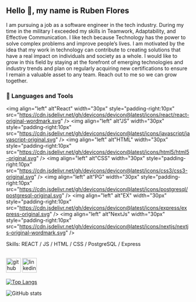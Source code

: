 ## Hello 👋, my name is Ruben Flores
I am pursuing a job as a software engineer in the tech industry. 
During my time in the military I exceeded my skills in Teamwork, Adaptability, and Effective Communication. 
I like tech because Technology has the power to solve complex problems and improve people’s lives. I am motivated by the idea that my work in technology can contribute to creating solutions that have a real impact on individuals and society as a whole. 
 I would like to grow in this field by staying at the forefront of emerging technologies and industry trends and plan on regularly acquiring new certifications to ensure I remain a valuable asset to any team. 
Reach out to me so we can grow together.

### 🧰 Languages and Tools 
 <img align="left" alt"React" width="30px" style="padding-right:10px" src="https://cdn.jsdelivr.net/gh/devicons/devicon@latest/icons/react/react-original-wordmark.svg" />
 <img align="left" alt"JS" width="30px" style="padding-right:10px" src="https://cdn.jsdelivr.net/gh/devicons/devicon@latest/icons/javascript/javascript-original.svg" />
 <img align="left" alt"HTML" width="30px" style="padding-right:10px" src="https://cdn.jsdelivr.net/gh/devicons/devicon@latest/icons/html5/html5-original.svg" />
 <img align="left" alt"CSS" width="30px" style="padding-right:10px" src="https://cdn.jsdelivr.net/gh/devicons/devicon@latest/icons/css3/css3-original.svg" />
 <img align="left" alt"PG" width="30px" style="padding-right:10px" src="https://cdn.jsdelivr.net/gh/devicons/devicon@latest/icons/postgresql/postgresql-original.svg" />
 <img align="left" alt"EX" width="30px" style="padding-right:10px" src="https://cdn.jsdelivr.net/gh/devicons/devicon@latest/icons/express/express-original.svg" />
 <img align="left" alt"NextJs" width="30px" style="padding-right:10px" src="https://cdn.jsdelivr.net/gh/devicons/devicon@latest/icons/nextjs/nextjs-original-wordmark.svg" />
 <br/>
          
Skills: REACT / JS / HTML / CSS / PostgreSQL / Express

##

[<img src='https://cdn.jsdelivr.net/npm/simple-icons@3.0.1/icons/github.svg' alt='github' height='40'>](https://github.com/ObiFlo1)  [<img src='https://cdn.jsdelivr.net/npm/simple-icons@3.0.1/icons/linkedin.svg' alt='linkedin' height='40'>](https://www.linkedin.com/in/rubenflores114/)  

[![Top Langs](https://github-readme-stats.vercel.app/api/top-langs/?username=ObiFlo1)](https://github.com/anuraghazra/github-readme-stats)

![GitHub stats](https://github-readme-stats.vercel.app/api?username=ObiFlo1&show_icons=true)  

